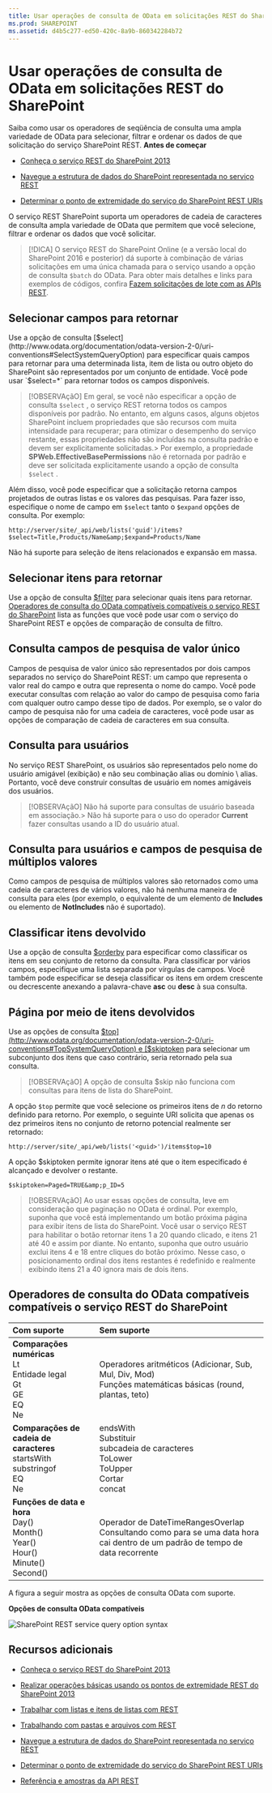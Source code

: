 ```yaml
---
title: Usar operações de consulta de OData em solicitações REST do SharePoint
ms.prod: SHAREPOINT
ms.assetid: d4b5c277-ed50-420c-8a9b-860342284b72
---
```




# Usar operações de consulta de OData em solicitações REST do SharePoint
Saiba como usar os operadores de seqüência de consulta uma ampla variedade de OData para selecionar, filtrar e ordenar os dados de que solicitação do serviço SharePoint REST.
 **Antes de começar**
  
    
    


-  [Conheça o serviço REST do SharePoint 2013](get-to-know-the-sharepoint-2013-rest-service.md)
    
  
-  [Navegue a estrutura de dados do SharePoint representada no serviço REST](navigate-the-sharepoint-data-structure-represented-in-the-rest-service.md)
    
  
-  [Determinar o ponto de extremidade do serviço do SharePoint REST URIs](determine-sharepoint-rest-service-endpoint-uris.md)
    
  

O serviço REST SharePoint suporta um operadores de cadeia de caracteres de consulta ampla variedade de OData que permitem que você selecione, filtrar e ordenar os dados que você solicitar.
  
    
    


> [!DICA]
> O serviço REST do SharePoint Online (e a versão local do SharePoint 2016 e posterior) dá suporte à combinação de várias solicitações em uma única chamada para o serviço usando a opção de consulta  `$batch` do OData. Para obter mais detalhes e links para exemplos de códigos, confira [Fazem solicitações de lote com as APIs REST](make-batch-requests-with-the-rest-apis.md).
  
    
    


## Selecionar campos para retornar

Use a opção de consulta  [$select](http://www.odata.org/documentation/odata-version-2-0/uri-conventions#SelectSystemQueryOption) para especificar quais campos para retornar para uma determinada lista, item de lista ou outro objeto do SharePoint são representados por um conjunto de entidade. Você pode usar `$select=*` para retornar todos os campos disponíveis.
  
    
    

> [!OBSERVAçãO]
> Em geral, se você não especificar a opção de consulta  `$select` , o serviço REST retorna todos os campos disponíveis por padrão. No entanto, em alguns casos, alguns objetos SharePoint incluem propriedades que são recursos com muita intensidade para recuperar; para otimizar o desempenho do serviço restante, essas propriedades não são incluídas na consulta padrão e devem ser explicitamente solicitadas.> Por exemplo, a propriedade **SPWeb.EffectiveBasePermissions** não é retornada por padrão e deve ser solicitada explicitamente usando a opção de consulta `$select` .
  
    
    

Além disso, você pode especificar que a solicitação retorna campos projetados de outras listas e os valores das pesquisas. Para fazer isso, especifique o nome de campo em  `$select` tanto o `$expand` opções de consulta. Por exemplo:
  
    
    
 `http://server/site/_api/web/lists('guid')/items?$select=Title,Products/Name&amp;$expand=Products/Name`
  
    
    
Não há suporte para seleção de itens relacionados e expansão em massa.
  
    
    

## Selecionar itens para retornar

Use a opção de consulta  [$filter](http://www.odata.org/documentation/odata-version-2-0/uri-conventions#FilterSystemQueryOption) para selecionar quais itens para retornar. [Operadores de consulta do OData compatíveis compatíveis o serviço REST do SharePoint](#bk_supported) lista as funções que você pode usar com o serviço do SharePoint REST e opções de comparação de consulta de filtro.
  
    
    

## Consulta campos de pesquisa de valor único

Campos de pesquisa de valor único são representados por dois campos separados no serviço do SharePoint REST: um campo que representa o valor real do campo e outra que representa o nome do campo. Você pode executar consultas com relação ao valor do campo de pesquisa como faria com qualquer outro campo desse tipo de dados. Por exemplo, se o valor do campo de pesquisa não for uma cadeia de caracteres, você pode usar as opções de comparação de cadeia de caracteres em sua consulta.
  
    
    

## Consulta para usuários

No serviço REST SharePoint, os usuários são representados pelo nome do usuário amigável (exibição) e não seu combinação alias ou domínio \\ alias. Portanto, você deve construir consultas de usuário em nomes amigáveis dos usuários.
  
    
    

> [!OBSERVAçãO]
> Não há suporte para consultas de usuário baseada em associação.> Não há suporte para o uso do operador **Current** fazer consultas usando a ID do usuário atual.
  
    
    


## Consulta para usuários e campos de pesquisa de múltiplos valores

Como campos de pesquisa de múltiplos valores são retornados como uma cadeia de caracteres de vários valores, não há nenhuma maneira de consulta para eles (por exemplo, o equivalente de um elemento de **Includes** ou elemento de **NotIncludes** não é suportado).
  
    
    

## Classificar itens devolvido

Use a opção de consulta  [$orderby](http://www.odata.org/documentation/odata-version-2-0/uri-conventions#OrderBySystemQueryOption) para especificar como classificar os itens em seu conjunto de retorno da consulta. Para classificar por vários campos, especifique uma lista separada por vírgulas de campos. Você também pode especificar se deseja classificar os itens em ordem crescente ou decrescente anexando a palavra-chave **asc** ou **desc** à sua consulta.
  
    
    

## Página por meio de itens devolvidos

Use as opções de consulta  [$top](http://www.odata.org/documentation/odata-version-2-0/uri-conventions#TopSystemQueryOption) e [$skiptoken](http://msdn.microsoft.com/library/dd942121.aspx) para selecionar um subconjunto dos itens que caso contrário, seria retornado pela sua consulta.
  
    
    

> [!OBSERVAçãO]
> A opção de consulta $skip não funciona com consultas para itens de lista do SharePoint.
  
    
    

A opção  `$top` permite que você selecione os primeiros itens de *n*  do retorno definido para retorno. Por exemplo, o seguinte URI solicita que apenas os dez primeiros itens no conjunto de retorno potencial realmente ser retornado:
  
    
    
 `http://server/site/_api/web/lists('<guid>')/items$top=10`
  
    
    
A opção $skiptoken permite ignorar itens até que o item especificado é alcançado e devolver o restante.
  
    
    
 `$skiptoken=Paged=TRUE&amp;p_ID=5`
  
    
    

> [!OBSERVAçãO]
> Ao usar essas opções de consulta, leve em consideração que paginação no OData é ordinal. Por exemplo, suponha que você está implementando um botão próxima página para exibir itens de lista do SharePoint. Você usar o serviço REST para habilitar o botão retornar itens 1 a 20 quando clicado, e itens 21 até 40 e assim por diante. No entanto, suponha que outro usuário exclui itens 4 e 18 entre cliques do botão próximo. Nesse caso, o posicionamento ordinal dos itens restantes é redefinido e realmente exibindo itens 21 a 40 ignora mais de dois itens.
  
    
    


## Operadores de consulta do OData compatíveis compatíveis o serviço REST do SharePoint
<a name="bk_supported"> </a>



|**Com suporte**|**Sem suporte**|
|:-----|:-----|
|**Comparações numéricas** <br/> Lt <br/> Entidade legal <br/> Gt <br/> GE <br/> EQ <br/> Ne <br/> |Operadores aritméticos            (Adicionar, Sub, Mul, Div, Mod) <br/> Funções matemáticas básicas            (round, plantas, teto) <br/> |
|**Comparações de cadeia de caracteres** <br/> startsWith <br/> substringof <br/> EQ <br/> Ne <br/> |endsWith <br/> Substituir <br/> subcadeia de caracteres <br/> ToLower <br/> ToUpper <br/> Cortar <br/> concat <br/> |
|**Funções de data e hora** <br/> Day() <br/> Month() <br/> Year() <br/> Hour() <br/> Minute() <br/> Second() <br/> |Operador de DateTimeRangesOverlap <br/> Consultando como para se uma data hora cai dentro de um padrão de tempo de data recorrente <br/> |
   
A figura a seguir mostra as opções de consulta OData com suporte.
  
    
    

**Opções de consulta OData compatíveis**

  
    
    

  
    
    
![SharePoint REST service query option syntax](images/SPF15Con_REST_queryOptionSyntax.png)
  
    
    

  
    
    

  
    
    

## Recursos adicionais
<a name="bk_addresources"> </a>


-  [Conheça o serviço REST do SharePoint 2013](get-to-know-the-sharepoint-2013-rest-service.md)
    
  
-  [Realizar operações básicas usando os pontos de extremidade REST do SharePoint 2013](complete-basic-operations-using-sharepoint-2013-rest-endpoints.md)
    
  
-  [Trabalhar com listas e itens de listas com REST](working-with-lists-and-list-items-with-rest.md)
    
  
-  [Trabalhando com pastas e arquivos com REST](working-with-folders-and-files-with-rest.md)
    
  
-  [Navegue a estrutura de dados do SharePoint representada no serviço REST](navigate-the-sharepoint-data-structure-represented-in-the-rest-service.md)
    
  
-  [Determinar o ponto de extremidade do serviço do SharePoint REST URIs](determine-sharepoint-rest-service-endpoint-uris.md)
    
  
-  [Referência e amostras da API REST](http://msdn.microsoft.com/library/02128c70-9d27-4388-9374-a11bce68fdb8%28Office.15%29.aspx)
    
  

  
    
    
